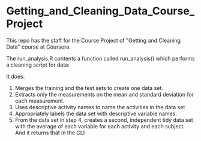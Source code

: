 # Getting_and_Cleaning_Data_Course_Project
This repo has the staff for the Course Project of "Getting and Cleaning Data" course at Coursera.

The run_analysis.R contents a function called run_analysis() which performs a cleaning script for data:

It does:
1. Merges the training and the test sets to create one data set.
2. Extracts only the measurements on the mean and standard deviation for each measurement. 
3. Uses descriptive activity names to name the activities in the data set
4. Appropriately labels the data set with descriptive variable names. 
5. From the data set in step 4, creates a second, independent tidy data set with the average of each variable for each activity and each subject. And it returns that in the CLI
